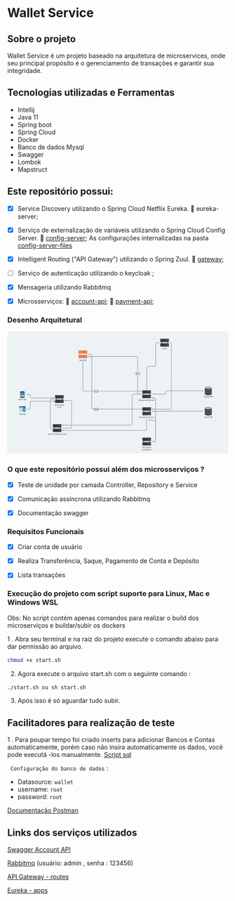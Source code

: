 # Wallet Service
## Sobre o projeto

Wallet Service é um projeto baseado na arquitetura de microservices, onde seu principal propósito é o gerenciamento de transações e garantir sua integridade.

## Tecnologias utilizadas e Ferramentas

- Intellij
- Java 11
- Spring boot
- Spring Cloud
- Docker
- Banco de dados Mysql
- Swagger
- Lombok
- Mapstruct

## Este repositório possui:
- [x] Service Discovery utilizando o Spring Cloud Netflix Eureka. 📂 eureka-server;

- [x] Serviço de externalização de variáveis utilizando o Spring Cloud Config Server. 📂 [config-server](https://github.com/abraaoribeiro/wallet-service/tree/master/config-server]); 
As configurações internalizadas na pasta [config-server-files](https://github.com/abraaoribeiro/wallet-service/tree/master/config-server-files)

- [x] Intelligent Routing ("API Gateway") utilizando o Spring Zuul. 📂 [gateway](https://github.com/abraaoribeiro/wallet-service/tree/master/gateway);

- [ ] Serviço de autenticação utilizando o keycloak ;

- [x] Mensageria utilizando Rabbitmq

- [x] Microsserviços: 📂 [account-api](https://github.com/abraaoribeiro/wallet-service/tree/master/account-api); 📂 [payment-api](https://github.com/abraaoribeiro/wallet-service/tree/master/payment-api);

### Desenho Arquitetural

![](https://github.com/abraaoribeiro/wallet-service/blob/master/assets/arquitetura.png)

### O que este repositório possui além dos microsserviços ?

- [x] Teste de unidade por camada Controller, Repository e Service
- [x] Comunicação assíncrona utilizando Rabbitmq
- [x] Documentação swagger


### Requisitos Funcionais

- [x] Criar conta de usuário

- [x] Realiza Transferência, Saque, Pagamento de Conta e Depósito

- [x] Lista transações


### Execução do projeto com script suporte para Linux, Mac e Windows WSL

Obs: No script contém apenas comandos para realizar o build dos microserviços e
buildar/subir os dockers

1 . Abra seu terminal e na raiz do projeto execute o comando abaixo para dar permissão ao arquivo.

```sh
chmod +x start.sh
```
2. Agora execute o arquivo start.sh com o seguinte comando :

```sh
./start.sh ou sh start.sh
```

3. Após isso é só aguardar tudo subir.

## Facilitadores para realização de teste 

1 . Para poupar tempo foi criado inserts para adicionar Bancos e Contas automaticamente,
porém caso não insira automaticamente os dados, você pode executá -los manualmente. [Script sql](https://github.com/abraaoribeiro/wallet-service/blob/master/account-api/src/main/resources/data.sql)


` Configuração do banco de dados` :

- Datasource: `wallet`
- username: `root`
- password: `root`

[Documentação Postman](https://github.com/abraaoribeiro/wallet-service/blob/master/assets/Wallet-Service.postman_collection.json)

## Links dos serviços utilizados

[Swagger Account API](http://localhost:5555/account/swagger-ui.html)

[Rabbitmq](http://localhost:15672/#/) (usuário: admin , senha : 123456)

[API Gateway - routes](http://localhost:5555/actuator/routes)

[Eureka - apps](http://localhost:8761/eureka/apps)

